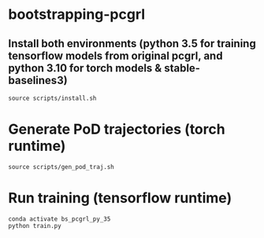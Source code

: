 # bootstrapping-pcgrl
## Install both environments (python 3.5 for training tensorflow models from original pcgrl, and python 3.10 for torch models & stable-baselines3)
```
source scripts/install.sh
```

# Generate PoD trajectories (torch runtime)
```
source scripts/gen_pod_traj.sh
```

# Run training (tensorflow runtime)
```
conda activate bs_pcgrl_py_35
python train.py 
```
